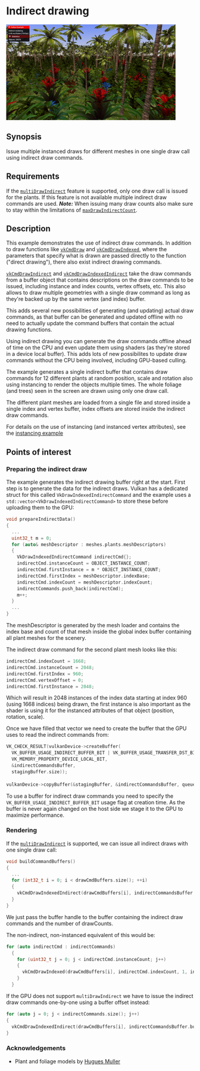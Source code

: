 # Indirect drawing

<img src="../../screenshots/indirectdraw.jpg" height="256px">

## Synopsis

Issue multiple instanced draws for different meshes in one single draw call using indirect draw commands.

## Requirements
If the [`multiDrawIndirect`](http://vulkan.gpuinfo.org/listreports.php?feature=multiDrawIndirect) feature is supported, only one draw call is issued for the plants. If this feature is not available multiple indirect draw commands are used. ***Note:*** When issuing many draw counts also make sure to stay within the limitations of [`maxDrawIndirectCount`](http://vulkan.gpuinfo.org/listreports.php?limit=maxDrawIndirectCount).

## Description

This example demonstrates the use of indirect draw commands. In addition to draw functions like [`vkCmdDraw`](https://www.khronos.org/registry/vulkan/specs/1.0/man/html/vkCmdDraw.html) and [`vkCmdDrawIndexed`](https://www.khronos.org/registry/vulkan/specs/1.0/man/html/vkCmdDrawIndexed.html), where the parameters that specify what is drawn are passed directly to the function ("direct drawing"), there also exist indirect drawing commands.

[`vkCmdDrawIndirect`](https://www.khronos.org/registry/vulkan/specs/1.0/man/html/vkCmdDrawIndirect.html) and [`vkCmdDrawIndexedIndirect`](https://www.khronos.org/registry/vulkan/specs/1.0/man/html/vkCmdDrawIndexedIndirect.html) take the draw commands from a buffer object that contains descriptions on the draw commands to be issued, including instance and index counts, vertex offsets, etc. This also allows to draw multiple geometries with a single draw command as long as they're backed up by the same vertex (and index) buffer.

This adds several new possibilities of generating (and updating) actual draw commands, as that buffer can be generated and updated offline with no need to actually update the command buffers that contain the actual drawing functions.

Using indirect drawing you can generate the draw commands offline ahead of time on the CPU and even update them using shaders (as they're stored in a device local buffer). This adds lots of new possibilites to update draw commands without the CPU being involved, including GPU-based culling.

The example generates a single indirect buffer that contains draw commands for 12 different plants at random position, scale and rotation also using instancing to render the objects multiple times. The whole foliage (and trees) seen in the screen are drawn using only one draw call.

The different plant meshes are loaded from a single file and stored inside a single index and vertex buffer, index offsets are stored inside the indirect draw commands.

For details on the use of instancing (and instanced vertex attributes), see the [instancing example](../instancing)

## Points of interest

### Preparing the indirect draw
The example generates the indirect drawing buffer right at the start. First step is to generate the data for the indirect draws. Vulkan has a dedicated struct for this called `VkDrawIndexedIndirectCommand` and the example uses a `std::vector<VkDrawIndexedIndirectCommand>` to store these before uploading them to the GPU:
```cpp
void prepareIndirectData()
{
  ...
  uint32_t m = 0;
  for (auto& meshDescriptor : meshes.plants.meshDescriptors)
  {
    VkDrawIndexedIndirectCommand indirectCmd{};
    indirectCmd.instanceCount = OBJECT_INSTANCE_COUNT;
    indirectCmd.firstInstance = m * OBJECT_INSTANCE_COUNT;
    indirectCmd.firstIndex = meshDescriptor.indexBase;
    indirectCmd.indexCount = meshDescriptor.indexCount;
    indirectCommands.push_back(indirectCmd);
    m++;
  }
  ...
}
```
The meshDescriptor is generated by the mesh loader and contains the index base and count of that mesh inside the global index buffer containing all plant meshes for the scenery.

The indirect draw command for the second plant mesh looks like this:
```cpp
indirectCmd.indexCount = 1668;
indirectCmd.instanceCount = 2048;
indirectCmd.firstIndex = 960;
indirectCmd.vertexOffset = 0;
indirectCmd.firstInstance = 2048;
```
Which will result in 2048 instances of the index data starting at index 960 (using 1668 indices) being drawn, the first instance is also important as the shader is using it for the instanced attributes of that object (position, rotation, scale).

Once we have filled that vector we need to create the buffer that the GPU uses to read the indirect commands from:

```cpp
VK_CHECK_RESULT(vulkanDevice->createBuffer(
  VK_BUFFER_USAGE_INDIRECT_BUFFER_BIT | VK_BUFFER_USAGE_TRANSFER_DST_BIT,
  VK_MEMORY_PROPERTY_DEVICE_LOCAL_BIT,
  &indirectCommandsBuffer,
  stagingBuffer.size));

vulkanDevice->copyBuffer(&stagingBuffer, &indirectCommandsBuffer, queue);
```
To use a buffer for indirect draw commands you need to specify the ```VK_BUFFER_USAGE_INDIRECT_BUFFER_BIT``` usage flag at creation time. As the buffer is never again changed on the host side we stage it to the GPU to maximize performance.

### Rendering
If the [`multiDrawIndirect`](http://vulkan.gpuinfo.org/listreports.php?feature=multiDrawIndirect) is supported, we can issue all indirect draws with one single draw call:
```cpp
void buildCommandBuffers()
{
  ...
  for (int32_t i = 0; i < drawCmdBuffers.size(); ++i)
  {
    vkCmdDrawIndexedIndirect(drawCmdBuffers[i], indirectCommandsBuffer.buffer, 0, indirectDrawCount, sizeof(VkDrawIndexedIndirectCommand));
  }
}
```
We just pass the buffer handle to the buffer containing the indirect draw commands and the number of drawCounts.

The non-indirect, non-instanced equivalent of this would be:
```cpp
for (auto indirectCmd : indirectCommands)
  {
    for (uint32_t j = 0; j < indirectCmd.instanceCount; j++)
    {
      vkCmdDrawIndexed(drawCmdBuffers[i], indirectCmd.indexCount, 1, indirectCmd.firstIndex, 0, indirectCmd.firstInstance + j);
    }
  }
```

If the GPU does not support ```multiDrawIndirect``` we have to issue the indirect draw commands one-by-one using a buffer offset instead:
```cpp
for (auto j = 0; j < indirectCommands.size(); j++)
{
  vkCmdDrawIndexedIndirect(drawCmdBuffers[i], indirectCommandsBuffer.buffer, j * sizeof(VkDrawIndexedIndirectCommand), 1, sizeof(VkDrawIndexedIndirectCommand));
}
```

### Acknowledgements
- Plant and foliage models by [Hugues Muller](http://www.yughues-folio.com/)
